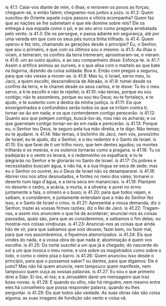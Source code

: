 is 41.1: Calai-vos diante de mim, ó ilhas; e renovem os povos as forças; cheguem-se, e então falem; cheguemo-nos juntos a juizo.
is 41.2: Quem suscitou do Oriente aquele cujos passos a vitória acompanha? Quem faz que as nações se lhe submetam e que ele domine sobre reis? Ele os entrega à sua espada como o pó, e ao seu arco como pragana arrebatada pelo vento.
is 41.3: Ele os persegue, e passa adiante em segurança, até por uma vereda em que com os seus pés nunca tinha trilhado.
is 41.4: Quem operou e fez isto, chamando as gerações desde o princípio? Eu, o Senhor, que sou o primeiro, e que com os últimos sou o mesmo.
is 41.5: As ilhas o viram, e temeram; os confins da terra tremeram; aproximaram-se, e vieram.
is 41.6: um ao outro ajudou, e ao seu companheiro disse: Esforça-te.
is 41.7: Assim o artífice animou ao ourives, e o que alisa com o martelo ao que bate na bigorna, dizendo da coisa soldada: Boa é. Então com pregos a segurou, para que não viesse a mover-se.
is 41.8: Mas tu, ó Israel, servo meu, tu Jacó, a quem escolhi, descendência de Abraão,
is 41.9: tomei desde os confins da terra, e te chamei desde os seus cantos, e te disse: Tu és o meu servo, a ti te escolhi e não te rejeitei;
is 41.10: não temas, porque eu sou contigo; não te assombres, porque eu sou teu Deus; eu te fortaleço, e te ajudo, e te sustento com a destra da minha justiça.
is 41.11: Eis que envergonhados e confundidos serão todos os que se irritam contra ti; tornar-se-ão em nada; e os que contenderem contigo perecerão.
is 41.12: Quanto aos que pelejam contigo, buscá-los-ás, mas não os acharás; e os que guerreiam contigo tornar-se-ão em nada e perecerão.
is 41.13: Porque eu, o Senhor teu Deus, te seguro pela tua mão direita, e te digo: Não temas; eu te ajudarei.
is 41.14: Não temas, ó bichinho de Jacó, nem vós, povozinho de Israel; eu te ajudo, diz o Senhor, e o teu redentor é o Santo de Israel.
is 41.15: Eis que farei de ti um trilho novo, que tem dentes agudos; os montes trilharás e os moerás, e os outeiros tornarás como a pragana.
is 41.16: Tu os padejarás e o vento os levará, e o redemoinho os espalhará; e tu te alegrarás no Senhor e te gloriarás no Santo de Israel.
is 41.17: Os pobres e necessitados buscam água, e não há, e a sua língua se seca de sede; mas eu o Senhor os ouvirei, eu o Deus de Israel não os desampararei.
is 41.18: Abrirei rios nos altos desnudados, e fontes no meio dos vales; tornarei o deserto num lago d&#x27;água, e a terra seca em mananciais.
is 41.19: Plantarei no deserto o cedro, a acácia, a murta, e a oliveira; e porei no ermo juntamente a faia, o olmeiro e o buxo;
is 41.20: para que todos vejam, e saibam, e considerem, e juntamente entendam que a mão do Senhor fez isso, e o Santo de Israel o criou.
is 41.21: Apresentai a vossa demanda, diz o Senhor; trazei as vossas firmes razões, diz o Rei de Jacó.
is 41.22: Tragam-nas, e assim nos anunciem o que há de acontecer; anunciai-nos as coisas passadas, quais são, para que as consideremos, e saibamos o fim delas; ou mostrai-nos coisas vindouras.
is 41.23: Anunciai-nos as coisas que ainda hão de vir, para que saibamos que sois deuses; fazei bem, ou fazei mal, para que nos assombremos, e fiquemos atemorizados.
is 41.24: Eis que vindes do nada, e a vossa obra do que nada é; abominação é quem vos escolhe.
is 41.25: Do norte suscitei a um que já é chegado; do nascente do sol a um que invoca o meu nome; e virá sobre os magistrados como sobre o lodo, e como o oleiro pisa o barro.
is 41.26: Quem anunciou isso desde o princípio, para que o possamos saber? ou dantes, para que digamos: Ele é justo? Mas não há quem anuncie, nem tampouco quem manifeste, nem tampouco quem ouça as vossas palavras.
is 41.27: Eu sou o que primeiro direi a Sião: Ei-los, ei-los; e a Jerusalém darei um mensageiro que traz boas-novas.
is 41.28: E quando eu olho, não há ninguém; nem mesmo entre eles há conselheiro que possa responder palavra, quando eu lhes perguntar.
is 41.29: Eis que todos são vaidade. As suas obras não são coisa alguma; as suas imagens de fundição são vento e coisa vã.

